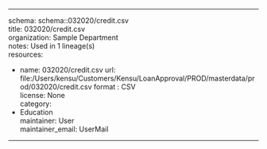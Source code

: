


---  
schema: schema::032020/credit.csv  
title: 032020/credit.csv  
organization: Sample Department  
notes: Used in 1 lineage(s)  
resources:  
  - name: 032020/credit.csv 
    url: file:/Users/kensu/Customers/Kensu/LoanApproval/PROD/masterdata/prod/032020/credit.csv 
    format : CSV  
license: None  
category:
  - Education  
maintainer: User  
maintainer_email: UserMail  
---